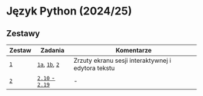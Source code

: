 # Język Python (2024/25)

## Zestawy

|   Zestaw |                                Zadania |                                         Komentarze |
| -------- | -------------------------------------- | -------------------------------------------------- |
| [`1`][1] | [`1a`][1.1a], [`1b`][1.1b], [`2`][1.2] | Zrzuty ekranu sesji interaktywnej i edytora tekstu |
| [`2`][2] |                 [`2.10` - `2.19`][2.*] |                                                  - |

[1]: ./1/README.md
[1.1a]: ./1/1a.png
[1.1b]: ./1/1b.png
[1.2]: ./1/2.png

[2]: ./2/README.md
[2.*]: ./2/main.py
